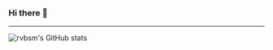 ### Hi there 👋

---

![rvbsm's GitHub stats](https://github-readme-stats.vercel.app/api?username=rvbsm&show_icons=true&bg_color=#ca18a9#c123ad#b82bb1#ae32b5#a437b8#993cba#8e40bc#8344be#7747bf#6b4abf#5d4dbf#4f4fbf#3f50be#2a52bd#0353bb)

<!--
**rvbsm/rvbsm** is a ✨ _special_ ✨ repository because its `README.md` (this file) appears on your GitHub profile.

Here are some ideas to get you started:

- 🔭 I’m currently working on ...
- 🌱 I’m currently learning ...
- 👯 I’m looking to collaborate on ...
- 🤔 I’m looking for help with ...
- 💬 Ask me about ...
- 📫 How to reach me: ...
- 😄 Pronouns: ...
- ⚡ Fun fact: ...
-->
